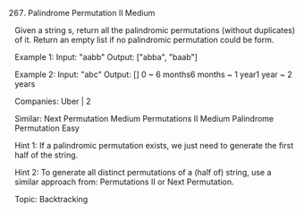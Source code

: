 267. Palindrome Permutation II
Medium

Given a string s, return all the palindromic permutations (without duplicates) of it. Return an empty list if no palindromic permutation could be form.

Example 1:
Input: "aabb"
Output: ["abba", "baab"]

Example 2:
Input: "abc"
Output: []
0 ~ 6 months6 months ~ 1 year1 year ~ 2 years

Companies: Uber | 2

Similar:
Next Permutation Medium
Permutations II Medium
Palindrome Permutation Easy

Hint 1:
If a palindromic permutation exists, we just need to generate the first half of the string.

Hint 2:
To generate all distinct permutations of a (half of) string, use a similar approach from: Permutations II or Next Permutation.

Topic: Backtracking
